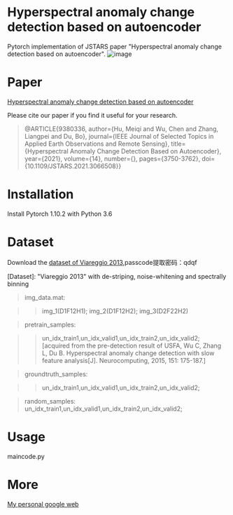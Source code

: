 # Hyperspectral anomaly change detection based on autoencoder
Pytorch implementation of JSTARS paper "Hyperspectral anomaly change detection based on autoencoder".
![image](https://github.com/meiqihu/ACDA/blob/main/Figure_ACDA.png)
# Paper
[Hyperspectral anomaly change detection based on autoencoder](https://ieeexplore.ieee.org/document/9380336)

Please cite our paper if you find it useful for your research.

>@ARTICLE{9380336,
  author={Hu, Meiqi and Wu, Chen and Zhang, Liangpei and Du, Bo},
  journal={IEEE Journal of Selected Topics in Applied Earth Observations and Remote Sensing}, 
  title={Hyperspectral Anomaly Change Detection Based on Autoencoder}, 
  year={2021},
  volume={14},
  number={},
  pages={3750-3762},
  doi={10.1109/JSTARS.2021.3066508}}

# Installation
Install Pytorch 1.10.2 with Python 3.6
# Dataset
Download the [dataset of Viareggio 2013](https://pan.baidu.com/s/1sRmdjsT-xl6DQJeoPIBNYA),passcode提取密码：qdqf

[Dataset]: "Viareggio 2013" with de-striping, noise-whitening and spectrally binning

>img_data.mat:  

>>img_1(D1F12H1);   img_2(D1F12H2);    img_3(D2F22H2)

>pretrain_samples:     

>>un_idx_train1,un_idx_valid1,un_idx_train2,un_idx_valid2;  [acquired from the pre-detection result of USFA, Wu C, Zhang L, Du B. Hyperspectral anomaly change detection with slow feature analysis[J]. Neurocomputing, 2015, 151: 175-187.]

>groundtruth_samples:  

>>un_idx_train1,un_idx_valid1,un_idx_train2,un_idx_valid2;

>random_samples:     un_idx_train1,un_idx_valid1,un_idx_train2,un_idx_valid2;
# Usage
maincode.py

# More
[My personal google web](https://scholar.google.com.hk/citations?hl=zh-CN&user=jxyAHdkAAAAJ)





